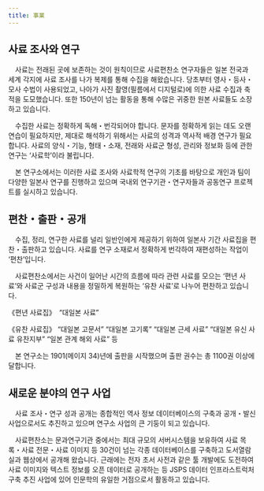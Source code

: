 ```yaml
---
title: 事業
---
```


<h2 class="h03">사료 조사와 연구</h2>

　사료는 전래된 곳에 보존하는 것이 원칙이므로 사료편찬소 연구자들은 일본 전국과 세계 각지에 사료 조사를 나가 복제를 통해 수집을 해왔습니다. 당초부터 영사・등사・모사 수법이 사용되었고, 나아가 사진 촬영(필름에서 디지털로)에 의한 사료 수집과 축적을 도모했습니다. 또한 150년이 넘는 활동을 통해 수많은 귀중한 원본 사료들도 소장하고 있습니다.

　수집한 사료는 정확하게 독해・번각되어야 합니다. 문자를 정확하게 읽는 데도 오랜 연습이 필요하지만, 제대로 해석하기 위해서는 사료의 성격과 역사적 배경 연구가 필요합니다. 사료의 양식・기능, 형태・소재, 전래와 사료군 형성, 관리와 정보화 등에 관한 연구는 ‘사료학’이라 불립니다.

　본 연구소에서는 이러한 사료 조사와 사료학적 연구의 기초를 바탕으로 개인과 팀이 다양한 일본사 연구를 진행하고 있으며 국내외 연구기관・연구자들과 공동연구 프로젝트를 실시하고 있습니다.


<h2 class="h03">편찬・출판・공개</h2>

　수집, 정리, 연구한 사료를 널리 일반인에게 제공하기 위하여 일본사 기간 사료집을 편찬・출판하고 있습니다. 사료를 연구 소재로서 정확하게 번각하여 재편성하는 작업이 ‘편찬’입니다.

　사료편찬소에서는 사건이 일어난 시간의 흐름에 따라 관련 사료를 모으는 ‘편년 사료’와 사료군 구성과 내용을 정밀하게 복원하는 ‘유찬 사료’로 나누어 편찬하고 있습니다.

《편년 사료집》　“대일본 사료”

《유찬 사료집》 “대일본 고문서” “대일본 고기록” “대일본 근세 사료” “대일본 유신 사료 유찬지부” “일본 관계 해외 사료” 등

　본 연구소는 1901(메이지 34)년에 출판을 시작했으며 출판 권수는 총 1100권 이상에 달합니다.


<h2 class="h03">새로운 분야의 연구 사업</h2>

　사료 조사・연구 성과 공개는 종합적인 역사 정보 데이터베이스의 구축과 공개・발신 사업으로서도 추진하고 있으며 연구소 사업의 큰 기둥이 되고 있습니다.

　사료편찬소는 문과연구기관 중에서는 최대 규모의 서버시스템을 보유하여 사료 목록・사료 전문・사료 이미지 등 30건이 넘는 각종 데이터베이스를 구축하고 도서열람실과 웹상에서 공개해 왔습니다. 근래에는 전자 초서 사전과 같은 툴 개발에도 도전하여 사료 이미지와 텍스트 정보를 오픈 데이터로 공개하는 등 JSPS 데이터 인프라스트럭처 구축 추진 사업에 있어 인문학의 유일한 거점으로서 활동하고 있습니다.


